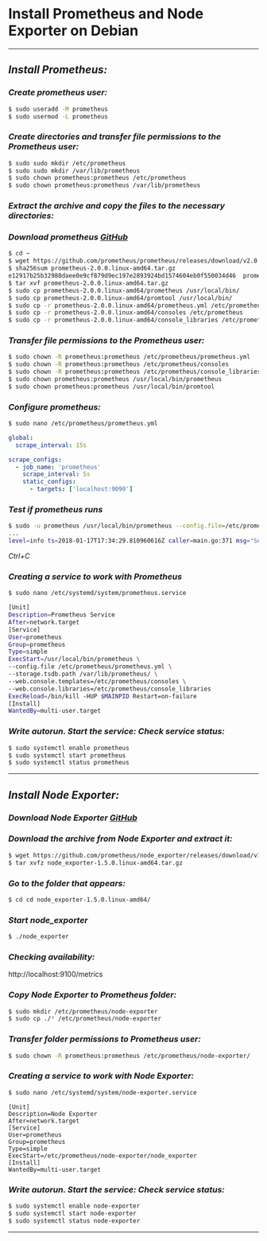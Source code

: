 # **Install Prometheus and Node Exporter on Debian** 
---
## ***Install Prometheus:***
### *Create prometheus user:*
```bash
$ sudo useradd -M prometheus
$ sudo usermod -L prometheus
```
### *Create directories and transfer file permissions to the Prometheus user:*
```bash
$ sudo sudo mkdir /etc/prometheus
$ sudo sudo mkdir /var/lib/prometheus
$ sudo chown prometheus:prometheus /etc/prometheus
$ sudo chown prometheus:prometheus /var/lib/prometheus
```
### *Extract the archive and copy the files to the necessary directories:*
### *Download prometheus [GitHub](https://github.com/prometheus/prometheus/releases/)*
```bash
$ cd ~
$ wget https://github.com/prometheus/prometheus/releases/download/v2.0.0/prometheus-2.42.0.linux-amd64.tar.gz
$ sha256sum prometheus-2.0.0.linux-amd64.tar.gz 
e12917b25b32980daee0e9cf879d9ec197e2893924bd1574604eb0f550034d46  prometheus-2.0.0.linux-amd64.tar.gz
$ tar xvf prometheus-2.0.0.linux-amd64.tar.gz
$ sudo cp prometheus-2.0.0.linux-amd64/prometheus /usr/local/bin/
$ sudo cp prometheus-2.0.0.linux-amd64/promtool /usr/local/bin/
$ sudo cp -r prometheus-2.0.0.linux-amd64/prometheus.yml /etc/prometheus/
$ sudo cp -r prometheus-2.0.0.linux-amd64/consoles /etc/prometheus
$ sudo cp -r prometheus-2.0.0.linux-amd64/console_libraries /etc/prometheus
```
### *Transfer file permissions to the Prometheus user:*
```bash
$ sudo chown -R prometheus:prometheus /etc/prometheus/prometheus.yml
$ sudo chown -R prometheus:prometheus /etc/prometheus/consoles
$ sudo chown -R prometheus:prometheus /etc/prometheus/console_libraries
$ sudo chown prometheus:prometheus /usr/local/bin/prometheus
$ sudo chown prometheus:prometheus /usr/local/bin/promtool
```
### *Configure prometheus:*
```bash
$ sudo nano /etc/prometheus/prometheus.yml
```
```yaml
global:
  scrape_interval: 15s

scrape_configs:
  - job_name: 'prometheus'
    scrape_interval: 5s
    static_configs:
      - targets: ['localhost:9090']
```

### *Test if prometheus runs*
```bash
$ sudo -u prometheus /usr/local/bin/prometheus --config.file=/etc/prometheus/prometheus.yml --storage.tsdb.path=/var/lib/prometheus/data --web.console.templates=/etc/prometheus/consoles --web.console.libraries=/etc/prometheus/consoles_libraries 
...
level=info ts=2018-01-17T17:34:29.810960616Z caller=main.go:371 msg="Server is ready to receive requests."
```
*_Ctrl+C_*
### *Creating a service to work with Prometheus*
```bash
$ sudo nano /etc/systemd/system/prometheus.service
```
```bash
[Unit]
Description=Prometheus Service
After=network.target
[Service]
User=prometheus
Group=prometheus
Type=simple
ExecStart=/usr/local/bin/prometheus \
--config.file /etc/prometheus/prometheus.yml \
--storage.tsdb.path /var/lib/prometheus/ \
--web.console.templates=/etc/prometheus/consoles \
--web.console.libraries=/etc/prometheus/console_libraries
ExecReload=/bin/kill -HUP $MAINPID Restart=on-failure
[Install]
WantedBy=multi-user.target
```
### *Write autorun. Start the service: Check service status:*
```bash
$ sudo systemctl enable prometheus
$ sudo systemctl start prometheus
$ sudo systemctl status prometheus
```
---
## ***Install Node Exporter:***
### *Download Node Exporter [GitHub](https://github.com/prometheus/node_exporter/releases)*

### *Download the archive from Node Exporter and extract it:*
```bash
$ wget https://github.com/prometheus/node_exporter/releases/download/v1.5.0/node_exporter-1.5.0.linux-amd64.tar.gz
$ tar xvfz node_exporter-1.5.0.linux-amd64.tar.gz
```
### *Go to the folder that appears:*
```bash
$ cd cd node_exporter-1.5.0.linux-amd64/
```
### *Start node_exporter*
```bash
$ ./node_exporter  
```
 ### *Checking availability:* 
 http://localhost:9100/metrics

### *Copy Node Exporter to Prometheus folder:*
```bash
$ sudo mkdir /etc/prometheus/node-exporter
$ sudo cp ./* /etc/prometheus/node-exporter
```
### *Transfer folder permissions to Prometheus user:*
```bash
$ sudo chown -R prometheus:prometheus /etc/prometheus/node-exporter/
```
### *Creating a service to work with Node Exporter:*
```bash
$ sudo nano /etc/systemd/system/node-exporter.service
``` 
```
[Unit]
Description=Node Exporter
After=network.target
[Service]
User=prometheus
Group=prometheus
Type=simple
ExecStart=/etc/prometheus/node-exporter/node_exporter
[Install]
WantedBy=multi-user.target 
```
### *Write autorun. Start the service: Check service status:*
```bash
$ sudo systemctl enable node-exporter
$ sudo systemctl start node-exporter
$ sudo systemctl status node-exporter
```
---